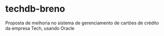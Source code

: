 # techdb-breno
Proposta de melhoria no sistema de gerenciamento de cartões de crédito da empresa Tech, usando Oracle
